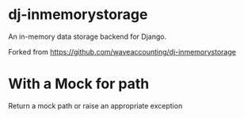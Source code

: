 # dj-inmemorystorage

An in-memory data storage backend for Django.

Forked from https://github.com/waveaccounting/dj-inmemorystorage

# With a Mock for path

Return a mock path or raise an appropriate exception